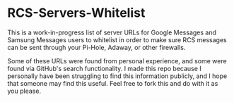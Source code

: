 # RCS-Servers-Whitelist
 This is a work-in-progress list of server URLs for Google Messages and Samsung Messages users to whitelist in order to make sure RCS messages can be sent through your Pi-Hole, Adaway, or other firewalls.

Some of these URLs were found from personal experience, and some were found via GitHub's search functionality. I made this repo because I personally have been struggling to find this information publicly, and I hope that someone may find this useful. Feel free to fork this and do with it as you please.
